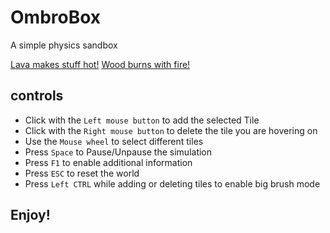 # OmbroBox
A simple physics sandbox

[Lava makes stuff hot!](https://github.com/SudoOmbro/OmbroBox/blob/main/screenshots/img1.png)
[Wood burns with fire!](https://github.com/SudoOmbro/OmbroBox/blob/main/screenshots/img2.png)

## controls
- Click with the `Left mouse button` to add the selected Tile
- Click with the `Right mouse button` to delete the tile you are hovering on
- Use the `Mouse wheel` to select different tiles
- Press `Space` to Pause/Unpause the simulation
- Press `F1` to enable additional information
- Press `ESC` to reset the world
- Press `Left CTRL` while adding or deleting tiles to enable big brush mode

## Enjoy!
